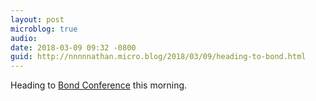 ```yaml
---
layout: post
microblog: true
audio: 
date: 2018-03-09 09:32 -0800
guid: http://nnnnnathan.micro.blog/2018/03/09/heading-to-bond.html
---
```

Heading to [Bond Conference](https://bond.backerkit.com) this morning. 
